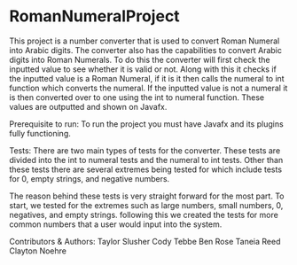 # RomanNumeralProject

This project is a number converter that is used to convert Roman Numeral into Arabic digits.
The converter also has the capabilities to convert Arabic digits into Roman Numerals.
To do this the converter will first check the inputted value to see whether it is valid or not.
Along with this it checks if the inputted value is a Roman Numeral, if it is it then calls the numeral to int function which converts the numeral.
If the inputted value is not a numeral it is then converted over to one using the int to numeral function.
These values are outputted and shown on Javafx.

Prerequisite to run:
To run the project you must have Javafx and its plugins fully functioning.

Tests:
There are two main types of tests for the converter.
These tests are divided into the int to numeral tests and the numeral to int tests.
Other than these tests there are several extremes being tested for which include tests for 0, empty strings, and negative numbers.

The reason behind these tests is very straight forward for the most part.
To start, we tested for the extremes such as large numbers, small numbers, 0, negatives, and empty strings.
following this we created the tests for more common numbers that a user would input into the system.

Contributors & Authors:
Taylor Slusher
Cody Tebbe
Ben Rose
Taneia Reed
Clayton Noehre